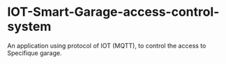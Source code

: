 # IOT-Smart-Garage-access-control-system
An application using protocol of IOT (MQTT), to control the access to Specifique garage. 
